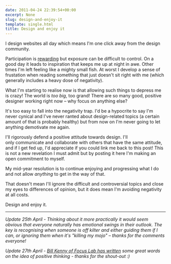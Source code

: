 ```yaml
---
date: 2011-04-24 22:39:54+00:00
excerpt: None
slug: design-and-enjoy-it
template: single.html
title: Design and enjoy it
---
```


I design websites all day which means I'm one click away from the design community.

Participation is [rewarding](/about/) but exposure can be difficult to control. On a good day it leads to inspiration that keeps me up at night in awe. Other times I'm left feeling like a mighty small fish. At worst I develop a sense of frustation when reading something that just doesn't sit right with me (which generally includes a heavy dose of negativity).

What I'm starting to realise now is that allowing such things to depress me is crazy! The world is _too big_, too grand! There are so many good, positive designer working right now – why focus on anything else?

It's too easy to fall into the negativity trap. I'd be a hypocrite to say I'm never cynical and I've never ranted about design-related topics (a certain amount of that is probably healthy) but from now on I'm never going to let anything demotivate me again.

I'll rigorously defend a positive attitude towards design. I'll only communicate and collaborate with others that have the same attitude, and if I get fed up, I'd appreciate if you could link me back to this post! This is not a new revelation I must admit but by posting it here I'm making an open commitment to myself.

My mid-year resolution is to continue enjoying and progressing what I do and not allow _anything_ to get in the way of that.

That doesn't mean I'll ignore the difficult and controversial topics and close my eyes to differences of opinion, but it does mean I'm avoiding negativity at all costs.

Design and enjoy it.

* * *

_Update 25th April - Thinking about it more practically it would seem obvious that everyone naturally has emotional swings in their outlook. The key is recognising when someone is off kilter and either guiding them if I can, or ignoring them when it's "killing my mojo" – thanks for the comments everyone!_

_Update 27th April - [Bill Kenny of Focus Lab has written](http://focuslabllc.com/blog/measuring-your-glass) some great words on the idea of positive thinking - thanks for the shout-out :)_
